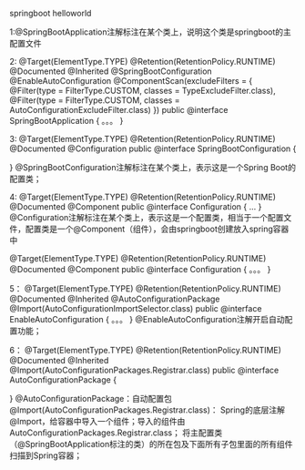 springboot helloworld

1:@SpringBootApplication注解标注在某个类上，说明这个类是springboot的主配置文件

2:
@Target(ElementType.TYPE)
@Retention(RetentionPolicy.RUNTIME)
@Documented
@Inherited
@SpringBootConfiguration
@EnableAutoConfiguration
@ComponentScan(excludeFilters = {
		@Filter(type = FilterType.CUSTOM, classes = TypeExcludeFilter.class),
		@Filter(type = FilterType.CUSTOM,
				classes = AutoConfigurationExcludeFilter.class) })
public @interface SpringBootApplication {
	。。。
}

3:
@Target(ElementType.TYPE)
@Retention(RetentionPolicy.RUNTIME)
@Documented
@Configuration
public @interface SpringBootConfiguration {

}
@SpringBootConfiguration注解标注在某个类上，表示这是一个Spring Boot的配置类；

4:
@Target(ElementType.TYPE)
@Retention(RetentionPolicy.RUNTIME)
@Documented
@Component
public @interface Configuration {
	...
}
@Configuration注解标注在某个类上，表示这是一个配置类，相当于一个配置文件，配置类是一个@Component（组件），会由springboot创建放入spring容器中

@Target(ElementType.TYPE)
@Retention(RetentionPolicy.RUNTIME)
@Documented
@Component
public @interface Configuration {
	。。。
}

5：
@Target(ElementType.TYPE)
@Retention(RetentionPolicy.RUNTIME)
@Documented
@Inherited
@AutoConfigurationPackage
@Import(AutoConfigurationImportSelector.class)
public @interface EnableAutoConfiguration {
	。。。
}
@EnableAutoConfiguration注解开启自动配置功能；

6：
@Target(ElementType.TYPE)
@Retention(RetentionPolicy.RUNTIME)
@Documented
@Inherited
@Import(AutoConfigurationPackages.Registrar.class)
public @interface AutoConfigurationPackage {

}
@AutoConﬁgurationPackage：自动配置包  
@Import(AutoConﬁgurationPackages.Registrar.class)：  Spring的底层注解@Import，给容器中导入一个组件；导入的组件由 AutoConﬁgurationPackages.Registrar.class；
将主配置类（@SpringBootApplication标注的类）的所在包及下面所有子包里面的所有组件扫描到Spring容器； 